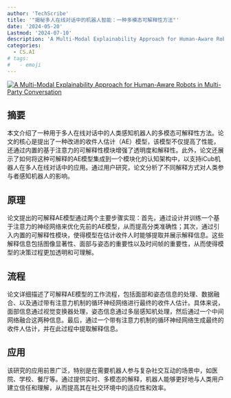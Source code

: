 ```yaml
---
author: 'TechScribe'
title: '"揭秘多人在线对话中的机器人智能：一种多模态可解释性方法"'
date: '2024-05-20'
Lastmod: '2024-07-10'
description: 'A Multi-Modal Explainability Approach for Human-Aware Robots in Multi-Party Conversation'
categories:
  - CS.AI
# tags:
#   - emoji
---
```


[![A Multi-Modal Explainability Approach for Human-Aware Robots in Multi-Party Conversation](https://arxiv-research-1301205113.cos.ap-guangzhou.myqcloud.com/images/2407.03340v1.pdf_0.jpg)](https://arxiv.org/abs/2407.03340v1)

## 摘要

本文介绍了一种用于多人在线对话中的人类感知机器人的多模态可解释性方法。论文的核心是提出了一种改进的收件人估计（AE）模型，该模型不仅提高了性能，还通过内置的基于注意力的可解释性模块增强了透明度和解释性。此外，论文还展示了如何将这种可解释的AE模型集成到一个模块化的认知架构中，以支持iCub机器人在多人在线对话中的应用。通过用户研究，论文分析了不同解释方式对人类参与者感知机器人的影响。<!--more-->

## 原理

论文提出的可解释AE模型通过两个主要步骤实现：首先，通过设计并训练一个基于注意力的神经网络来优化先前的AE模型，从而提高分类准确性；其次，通过引入内置的可解释性模块，使得模型在估计收件人时能够提取并展示解释信息。这些解释信息包括图像显著性、面部与姿态的重要性以及时间帧的重要性，从而使得模型的决策过程更加透明和可理解。

## 流程

论文详细描述了可解释AE模型的工作流程，包括面部和姿态信息的处理、数据融合、以及通过带有注意力机制的循环神经网络进行最终的收件人估计。具体来说，面部信息通过视觉变换器处理，姿态信息通过多层感知机处理，然后通过一个中间网络融合这两种信息。最后，通过一个带有注意力机制的循环神经网络生成最终的收件人估计，并在此过程中提取解释信息。

## 应用

该研究的应用前景广泛，特别是在需要机器人参与复杂社交互动的场景中，如医院、学校、餐厅等。通过提供实时、多模态的解释，机器人能够更好地与人类用户建立信任和理解，从而提高其在社交环境中的适应性和效率。